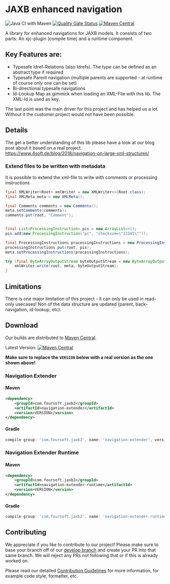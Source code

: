 # JAXB enhanced navigation
![Java CI with Maven](https://github.com/4Soft-de/jaxb-enhanced-navigation/workflows/Java%20CI%20with%20Maven/badge.svg?branch=develop) [![Quality Gate Status](https://sonarcloud.io/api/project_badges/measure?project=4Soft-de_jaxb-enhanced-navigation&metric=alert_status)](https://sonarcloud.io/dashboard?id=4Soft-de_jaxb-enhanced-navigation) [![Maven Central](https://maven-badges.herokuapp.com/maven-central/com.foursoft.jaxb2/navigation-extender-runtime/badge.svg)](https://mvnrepository.com/artifact/com.foursoft.jaxb2)

A library for enhanced navigations for JAXB models. It consists of two parts: An xjc-plugin (compile time) and a runtime component.

## Key Features are:

- Typesafe Idref-Relations (also Idrefs). The type can be defined as an abstract type if required
- Typesafe Parent navigation (multiple parents are supported - at runtime of course only one can be set)
- Bi-directional typesafe navigations
- Id-Lookup Map as gimmick when loading an XML-File with this lib. The XML-Id is used as key.

The last point was the main driver for this project and has helped us a lot. Without it the customer project would not have been possible. 


## Details
The get a better understanding of this lib please have a look at our blog post about it based on a real project.
https://www.4soft.de/blog/2018/navigation-on-large-xml-structures/

### Extend files to be written with metadata
It is possible to extend the xml-file to write with comments or processing instructions
```java
final XMLWriter<Root> xmlWriter = new XMLWriter<>(Root.class);
final XMLMeta meta = new XMLMeta();

final Comments comments = new Comments();
meta.setComments(comments);
comments.put(root, "Comment");


final List<ProcessingInstruction> pis = new ArrayList<>();
pis.add(new ProcessingInstruction("pc", "checksum=\"12345\""));

final ProcessingInstructions processingInstructions = new ProcessingInstructions();
processingInstructions.put(root, pis);
meta.setProcessingInstructions(processingInstructions);

try (final ByteArrayOutputStream byteOutputStream = new ByteArrayOutputStream()) {
    xmlWriter.write(root, meta, byteOutputStream);
}
```
## Limitations
There is one major limitation of this project - it can only be used in read-only usecases! Non of the data structure are updated (parent, back-navigation, id-lookup, etc). 

## Download
Our builds are distributed to [Maven Central](https://mvnrepository.com/artifact/com.foursoft.jaxb2).

Latest Version: [![Maven Central](https://maven-badges.herokuapp.com/maven-central/com.foursoft.jaxb2/navigation-extender-runtime/badge.svg)](https://mvnrepository.com/artifact/com.foursoft.jaxb2)

**Make sure to replace the `VERSION` below with a real version as the one shown above!**

### Navigation Extender

#### Maven
```xml
<dependency>
    <groupId>com.foursoft.jaxb2</groupId>
    <artifactId>navigation-extender</artifactId>
    <version>VERSION</version>
</dependency>
```

#### Gradle
```groovy
compile group: 'com.foursoft.jaxb2', name: 'navigation-extender', version: 'VERSION'
```

### Navigation Extender Runtime

#### Maven
```xml
<dependency>
    <groupId>com.foursoft.jaxb2</groupId>
    <artifactId>navigation-extender-runtime</artifactId>
    <version>VERSION</version>
</dependency>
```

#### Gradle
```groovy
compile group: 'com.foursoft.jaxb2', name: 'navigation-extender-runtime', version: 'VERSION'
```

## Contributing
We appreciate if you like to contribute to our project! Please make sure to base your branch off of our [develop branch](https://github.com/4Soft-de/jaxb-enhanced-navigation/tree/develop) and create your PR into that same branch. We will reject any PRs not following that or if this is already worked on.

Please read our detailed [Contribution Guidelines](https://github.com/4Soft-de/jaxb-enhanced-navigation/blob/develop/.github/CONTRIBUTING.md) for more information, for example code style, formatter, etc.